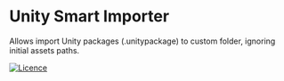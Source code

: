 # Unity Smart Importer
Allows import Unity packages (.unitypackage) to custom folder, ignoring initial assets paths.

[![Licence](https://img.shields.io/npm/l/com.dreamcode.mobile.android-keystore)](https://github.com/dreamcodestudio/com.dreamcode.editor.smart-importer/blob/main/LICENSE)